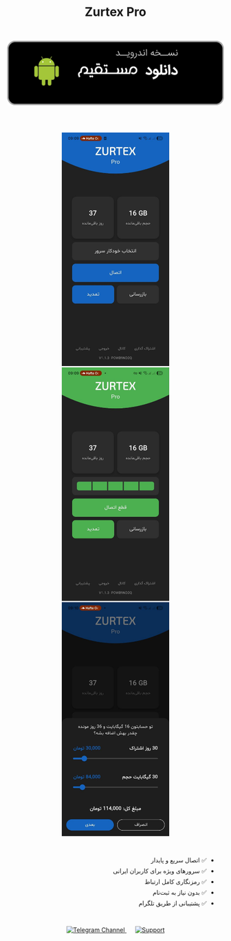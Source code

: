 <h1 align="center">Zurtex Pro</h1>

<div align="center" style="margin: 30px 0;">

  <a href="https://github.com/AH96HSQ/Zurtex-Releases/releases/download/v1.1.3%2B4/ZurtexPro.1.1.3+4.apk">
    <img src="docs/Download.png" alt="Download Zurtex Pro (APK)" width="720" style="margin: 20px 0;">
  </a>

</div>

<div align="center" style="margin: 40px 0;">
  <img src="docs/ScreenShots/ScreenShot (1).jpg" width="250" style="margin: 0 10px;" />
  <img src="docs/ScreenShots/ScreenShot (2).jpg" width="250" style="margin: 0 10px;" />
  <img src="docs/ScreenShots/ScreenShot (3).jpg" width="250" style="margin: 0 10px;" />
</div>

<div dir="rtl" style="max-width:740px; text-align:right; margin: 40px auto; line-height:1.8;">
  <ul>
    <li>✅ اتصال سریع و پایدار</li>
    <li>✅ سرورهای ویژه برای کاربران ایرانی</li>
    <li>✅ رمزنگاری کامل ارتباط</li>
    <li>✅ بدون نیاز به ثبت‌نام</li>
    <li>✅ پشتیبانی از طریق تلگرام</li>
  </ul>
</div>

<div align="center" style="margin: 40px 0;">
  <a href="https://t.me/ZurtexV2rayApp" style="margin: 0 10px;">
    <img src="https://img.shields.io/badge/Telegram%20Channel-1565C0?style=for-the-badge&logo=telegram&logoColor=white" alt="Telegram Channel">
  </a>
  <a href="https://t.me/Zurtexapp" style="margin: 0 10px;">
    <img src="https://img.shields.io/badge/Support-1565C0?style=for-the-badge&logo=telegram&logoColor=white" alt="Support">
  </a>
</div>
